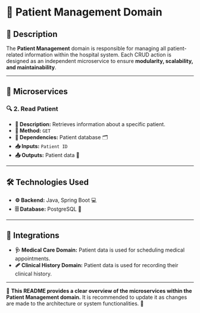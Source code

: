 # 🏥 **Patient Management Domain**

## 📖 Description
The **Patient Management** domain is responsible for managing all patient-related information within the hospital system. Each CRUD action is designed as an independent microservice to ensure **modularity, scalability, and maintainability**.

---

## 🔹 Microservices

### 🔍 **2. Read Patient**
- **📌 Description:** Retrieves information about a specific patient.
- **🔹 Method:** `GET`
- **🔗 Dependencies:** Patient database 🗂️
- **📥 Inputs:** `Patient ID`
- **📤 Outputs:** Patient data 📄

- ---

## 🛠️ **Technologies Used**
- **⚙️ Backend:** Java, Spring Boot 💻
- **🗄️ Database:** PostgreSQL 🐘

---

## 🔗 **Integrations**
- **🩺 Medical Care Domain:** Patient data is used for scheduling medical appointments.
- **🩹 Clinical History Domain:** Patient data is used for recording their clinical history.

---

🚀 **This README provides a clear overview of the microservices within the Patient Management domain.** It is recommended to update it as changes are made to the architecture or system functionalities. 📢
